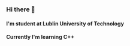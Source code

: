 ### Hi there 👋

#### I'm student at Lublin University of Technology
#### Currently I'm learning C++
